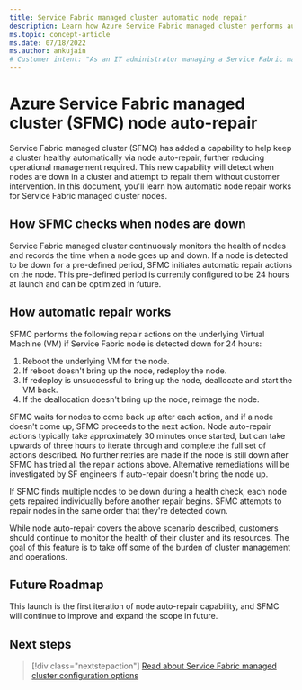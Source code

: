 ```yaml
---
title: Service Fabric managed cluster automatic node repair 
description: Learn how Azure Service Fabric managed cluster performs automatic node repair if they go down.
ms.topic: concept-article
ms.date: 07/18/2022
ms.author: ankujain
# Customer intent: "As an IT administrator managing a Service Fabric managed cluster, I want to understand how automatic node repair functions so that I can minimize downtime and reduce the operational burden of cluster management."
---
```

# Azure Service Fabric managed cluster (SFMC) node auto-repair

Service Fabric managed cluster (SFMC) has added a capability to help keep a cluster healthy automatically via node auto-repair, further reducing operational management required. This new capability will detect when nodes are down in a cluster and attempt to repair them without customer intervention. In this document, you'll learn how automatic node repair works for Service Fabric managed cluster nodes.

## How SFMC checks when nodes are down 

Service Fabric managed cluster continuously monitors the health of nodes and records the time when a node goes up and down. If a node is detected to be down for a pre-defined period, SFMC initiates automatic repair actions on the node. This pre-defined period is currently configured to be 24 hours at launch and can be optimized in future.

## How automatic repair works

SFMC performs the following repair actions on the underlying Virtual Machine (VM) if Service Fabric node is detected down for 24 hours:

1) Reboot the underlying VM for the node.
2) If reboot doesn't bring up the node, redeploy the node.   
3) If redeploy is unsuccessful to bring up the node, deallocate and start the VM back. 
4) If the deallocation doesn't bring up the node, reimage the node.

SFMC waits for nodes to come back up after each action, and if a node doesn't come up, SFMC proceeds to the next action. Node auto-repair actions typically take approximately 30 minutes once started, but can take upwards of three hours to iterate through and complete the full set of actions described. No further retries are made if the node is still down after SFMC has tried all the repair actions above. Alternative remediations will be investigated by SF engineers if auto-repair doesn't bring the node up. 

If SFMC finds multiple nodes to be down during a health check, each node gets repaired individually before another repair begins. SFMC attempts to repair nodes in the same order that they're detected down.

While node auto-repair covers the above scenario described, customers should continue to monitor the health of their cluster and its resources. The goal of this feature is to take off some of the burden of cluster management and operations.

## Future Roadmap

This launch is the first iteration of node auto-repair capability, and SFMC will continue to improve and expand the scope in future.

## Next steps
> [!div class="nextstepaction"]
> [Read about Service Fabric managed cluster configuration options](how-to-managed-cluster-configuration.md)
